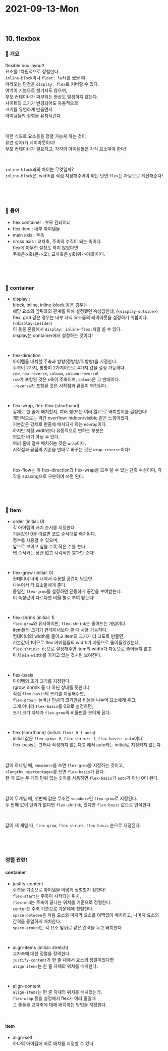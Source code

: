 # 2021-09-13-Mon

<br/>

## 10. flexbox

### 👋 개요

flexible box layout!  
요소를 1차원적으로 정렬한다.  
`inline-block`이나 `float: left`를 썼을 때  
따라오는 단점을 `display: flex`로 커버할 수 있다.  
여백이 기본으로 생기지도 않으며,  
부모 컨테이너가 짜부되는 현상도 발생하지 않는다.  
사이트의 크기가 변경되어도 유동적으로  
크기를 유연하게 만들면서  
아이템들의 정렬을 유지시킨다.

<br/>

이런 식으로 요소들을 정렬 가능케 하는 것이  
유연 상자(?) 레이아웃이다!  
부모 컨테이너가 필요하고, 각각의 아이템들은 자식 요소여야 한다!

<br/>
 
`inline-block`과의 차이는 무엇일까?   
`inline-block`은, width를 직접 지정해주어야 하는 반면 `flex`는 자동으로 계산해준다!

<br/>
<br/>
<br/>

### 👋 용어

- flex container : 부모 컨테이너
- flex item : 내부 아이템들
- main axis : 주축
- cross axis : 교차축, 주축의 수직이 되는 축이다.  
  flex에 아무런 설정도 하지 않았다면  
  주축은 x축(왼->오), 교차축은 y축(위->아래)이다.

<br/>
<br/>
<br/>

### 👋 container

- display :  
  block, inline, inline-block 같은 경우는  
  해당 요소의 앞뒤와의 관계를 위해 설정했던 속성값인데, (`<display-outside>`)  
  flex, grid 같은 경우는 내부 자식 요소들의 레이아웃을 설정하기 위함이다. (`<display-inside>`)  
  이 둘을 혼용해서 `display: inline-flex;`처럼 쓸 수 있다.  
  display는 container에서 설정하는 것이다!

<br/>

- flex-direction  
  아이템을 배치할 주축과 방향(정방향/역방향)을 지정한다.  
  주축이 2가지, 방향이 2가지이므로 4가지 값을 설정 가능하다.  
  `row`, `row-reverse`, `column`, `column-reverse`!  
  `row`가 포함된 것은 x축이 주축이며, `column`은 그 반대이다.  
  `-reverse`가 포함된 것은 시작점과 끝점이 역전된다.

<br/>

- flex-wrap, flex-flow (shorthand)  
  강제로 한 줄에 배치할지, 여러 행(또는 여러 열)으로 배치할지를 결정한다!  
  개인적으로는 약간 overflow: hidden/visible 같은 느낌이었다.  
  기본값은 강제로 한줄에 배치되게 하는 `nowrap`이다.  
  하지만 지정 width보다 유동적으로 변하는 부분은  
  의도한 바가 아닐 수 있다.  
  여러 줄에 걸쳐 배치하는 것은 `wrap`이다.  
  시작점과 끝점의 기준을 반대로 바꾸는 것은 `wrap-reverse`이다!

  <br/>

  flex-flow는 이 flex-direction과 flex-wrap을
  모두 쓸 수 있는 단축 속성이며,
  각각을 spacing으로 구분하여 쓰면 된다.

<br/>
<br/>
<br/>

### 👋 item

- order (initial: 0)  
  각 아이템의 배치 순서를 지정한다.  
  기본값인 0을 따르면 코드 순서대로 배치된다.  
  정수를 사용할 수 있으며,  
  앞으로 보이고 싶을 수록 작은 수를 쓴다.  
  탭 순서와는 상관 없고 시각적인 효과만 준다!

<br/>

- flex-grow (initial: 0)  
  컨테이너 너비 내에서 수용할 공간이 남으면  
  나누어서 각 요소들에게 준다.  
  동일한 `flex-grow`를 설정하면 균등하게 공간을 부여받는다.  
  이 속성값이 다르다면 비율 별로 부여 받는다!

<br/>

- flex-shrink (initial: 1)  
  `flex-grow`와 유사하지만, `flex-shrink`는 줄어드는 개념이다.  
  item들의 크기가 컨테이너보다 클 때 사용 가능하다.  
  컨테이너의 width를 줄이고 item의 크기가 더 크도록 만들면,  
  기본값이 1이므로 flex 아이템들의 width가 자동으로 줄어들었었는데,  
  `flex-shrink: 0;`으로 설정해주면 item의 width가 자동으로 줄어들지 않고  
  마치 `min-width`를 가지고 있는 것처럼 보여진다.

<br/>

- flex-basis  
  아이템의 초기 크기를 지정한다.  
  (grow, shrink 둘 다 아닌 상태를 뜻한다.)  
  직접 `flex-basis`의 크기를 지정해주면,  
  `flex-grow`는 늘어난 만큼의 크기만큼 비율을 나누어 요소에게 주고,  
  그게 아니라 `flex-basis`를 0으로 설정하면,  
  초기 크기 자체가 `flex-grow`의 비율만큼 보이게 된다.

<br/>

- flex (shorthand) (initial: `flex: 0 1 auto`)  
  initial 값은 `flex-grow: 0`, `flex-shrink: 1`, `flex-basis: auto`이다.  
  flex-basis는 그러나 작성하지 않는다고 해서 auto라는 initial로 지정되지 않는다.

<br/>

값이 하나일 때, `<number>`를 쓰면 `flex-grow`를 지정하는 것이고,  
`<length>`, `<percentage>`를 쓰면 `flex-basis`가 된다.  
한 개 또는 두 개의 단위 없는 숫자를 사용하면 `flex-basis`가 `auto`가 아닌 0이 된다.

<br/>

값이 두개일 때, 첫번째 값은 무조건 `<number>`인 `flex-grow`로 지정된다.  
두 번째 값이 단위가 없다면 `flex-shrink`, 있다면 `flex-basis` 값으로 인식한다.

<br/>

값이 세 개일 때, `flex-grow`, `flex-shrink`, `flex-basis` 순으로 지정된다.

<br/>
<br/>
<br/>

### 정렬 관련!

#### container

- justify-content  
  주축을 기준으로 아이템을 어떻게 정렬할지 정한다!  
  `flex-start`는 주축이 시작되는 위치,  
  `flex-end`는 주축이 끝나는 위치를 기준으로 정렬한다.  
  `center`는 주축 기준으로 가운데에 정렬한다.  
  `space-between`은 처음 요소와 마지막 요소를 여백없이 배치하고, 나머지 요소의 간격을 동일하게 배치한다.  
  `space-around`는 각 요소 앞뒤로 같은 간격을 두고 배치한다.

<br/>

- align-items (initial: stretch)  
  교차축에 대한 정렬을 정의한다.  
  `justify-content`가 한 줄 내에서 요소의 정렬이었다면  
  `align-items`는 한 줄 자체의 위치를 배치한다.

<br/>

- align-content  
  `align-items`는 한 줄 자체의 위치를 배치했는데,  
  `flex-wrap` 등을 설정해서 flex가 여러 줄일때  
  그 줄들을 교차축에 대해 배치하는 방법을 지정한다.

<br/>

#### item

- align-self  
  하나의 아이템에 따로 배치를 지정할 수 있다.
